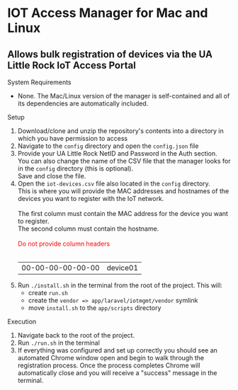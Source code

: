 # IOT Access Manager for Mac and Linux
Allows bulk registration of devices via the UA Little Rock IoT Access Portal
-

System Requirements
- None. The Mac/Linux version of the manager is self-contained and all of its dependencies are automatically included.

Setup
<ol>
<li>Download/clone and unzip the repository's contents into a directory in which you have permission to access</li>
<li>Navigate to the <code>config</code> directory and open the <code>config.json</code> file</li>
<li>Provide your UA Little Rock NetID and Password in the Auth section.<br>You can also change the name of the CSV file that the manager looks for in the <code>config</code> directory (this is optional).<br>Save and close the file.</li>
<li>Open the <code>iot-devices.csv</code> file also located in the <code>config</code> directory.<br>This is where you will provide the MAC addresses and hostnames of the devices you want to register with the IoT network.
<br><br>The first column must contain the MAC address for the device you want to register.<br>The second column must contain the hostname.<br><br><span style="color:red;">Do not provide column headers</span><br><br>
<table style="width:100%">
<tr>
<td>00-00-00-00-00-00</td>
<td>device01</td>
</tr>
</table>
</li>
<li>Run <code>./install.sh</code> in the terminal from the root of the project. This will:
<ul>
<li>create <code>run.sh</code></li>
<li>create the <code>vendor => app/laravel/iotmgmt/vendor</code> symlink</li>
<li>move <code>install.sh</code> to the <code>app/scripts</code> directory</li>
</ul>
</li>
</ol>

Execution
1. Navigate back to the root of the project.
2. Run <code>./run.sh</code> in the terminal
3. If everything was configured and set up correctly you should see an automated Chrome window open and begin to walk through the registration process. Once the process completes Chrome will automatically close and you will receive a "success" message in the terminal.
